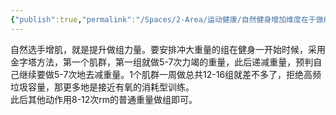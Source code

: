```yaml
---
{"publish":true,"permalink":"/Spaces/2-Area/运动健康/自然健身增加维度在于做组力量提升.md","title":"自然健身增加维度在于做组力量提升","created":"2022-10-13","modified":"2023-03-14","published":"2025-07-29T23:04:12.019+08:00","cssclasses":""}
---
```



自然选手增肌，就是提升做组力量。要安排冲大重量的组在健身一开始时候，采用金字塔方法，第一个肌群，第一组就做5-7次力竭的重量，此后递减重量，预判自己继续要做5-7次地去减重量。1个肌群一周做总共12-16组就差不多了，拒绝高频垃圾容量，那更多地是接近有氧的消耗型训练。  
此后其他动作用8-12次rm的普通重量做组即可。